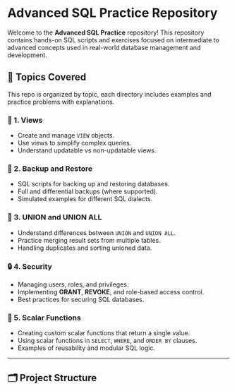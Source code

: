 # Advanced SQL Practice Repository

Welcome to the **Advanced SQL Practice** repository! This repository contains hands-on SQL scripts and exercises focused on intermediate to advanced concepts used in real-world database management and development.

## 🧠 Topics Covered

This repo is organized by topic, each directory includes examples and practice problems with explanations.

### 📄 1. Views
- Create and manage `VIEW` objects.
- Use views to simplify complex queries.
- Understand updatable vs non-updatable views.

### 💾 2. Backup and Restore
- SQL scripts for backing up and restoring databases.
- Full and differential backups (where supported).
- Simulated examples for different SQL dialects.

### 🔗 3. UNION and UNION ALL
- Understand differences between `UNION` and `UNION ALL`.
- Practice merging result sets from multiple tables.
- Handling duplicates and sorting unioned data.

### 🔒 4. Security
- Managing users, roles, and privileges.
- Implementing **GRANT**, **REVOKE**, and role-based access control.
- Best practices for securing SQL databases.

### 🧮 5. Scalar Functions
- Creating custom scalar functions that return a single value.
- Using scalar functions in `SELECT`, `WHERE`, and `ORDER BY` clauses.
- Examples of reusability and modular SQL logic.

---

## 🗂️ Project Structure

